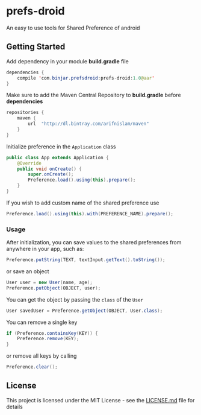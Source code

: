 # prefs-droid
An easy to use tools for Shared Preference of android
## Getting Started
Add dependency in your module **build.gradle** file
```Java
dependencies {
    compile 'com.binjar.prefsdroid:prefs-droid:1.0@aar'
}
```
Make sure to add the Maven Central Repository to **build.gradle** before **dependencies**
```java
repositories {
    maven {
        url  "http://dl.bintray.com/arifnislam/maven" 
    }
}
```
Initialize preference in the `Application` class
```java
public class App extends Application {
    @Override
    public void onCreate() {
        super.onCreate();
        Preference.load().using(this).prepare();
    }
}
```
If you wish to add custom name of the shared preference use
```Java
Preference.load().using(this).with(PREFERENCE_NAME).prepare();
```
### Usage
After initialization, you can save values to the shared preferences from anywhere in your app, such as:
```Java
Preference.putString(TEXT, textInput.getText().toString());
```
or save an object
```java
User user = new User(name, age);
Preference.putObject(OBJECT, user);
```
You can get the object by passing the `class` of the `User`
```java
User savedUser = Preference.getObject(OBJECT, User.class);
```
You can remove a single key
```Java
if (Preference.containsKey(KEY)) {
    Preference.remove(KEY);
}
```
or remove all keys by calling
```Java
Preference.clear();
```
## License
This project is licensed under the MIT License - see the [LICENSE.md](https://github.com/binjar/prefs-droid/blob/master/LICENSE) file for details
